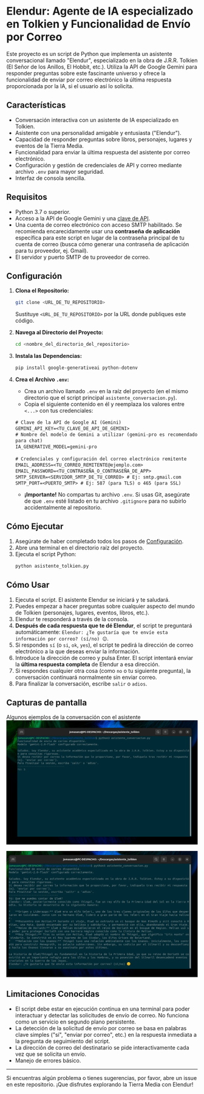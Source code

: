 # Elendur: Agente de IA especializado en Tolkien y Funcionalidad de Envío por Correo

Este proyecto es un script de Python que implementa un asistente conversacional llamado "Elendur", especializado en la obra de J.R.R. Tolkien (El Señor de los Anillos, El Hobbit, etc.). Utiliza la API de Google Gemini para responder preguntas sobre este fascinante universo y ofrece la funcionalidad de enviar por correo electrónico la última respuesta proporcionada por la IA, si el usuario así lo solicita.

## Características

* Conversación interactiva con un asistente de IA especializado en Tolkien.
* Asistente con una personalidad amigable y entusiasta ("Elendur").
* Capacidad de responder preguntas sobre libros, personajes, lugares y eventos de la Tierra Media.
* Funcionalidad para enviar la última respuesta del asistente por correo electrónico.
* Configuración y gestión de credenciales de API y correo mediante archivo `.env` para mayor seguridad.
* Interfaz de consola sencilla.

## Requisitos

* Python 3.7 o superior.
* Acceso a la API de Google Gemini y una [clave de API](https://aistudio.google.com/app/apikey).
* Una cuenta de correo electrónico con acceso SMTP habilitado. Se recomienda encarecidamente usar una **contraseña de aplicación** específica para este script en lugar de la contraseña principal de tu cuenta de correo (busca cómo generar una contraseña de aplicación para tu proveedor, ej. Gmail).
* El servidor y puerto SMTP de tu proveedor de correo.

## Configuración

1.  **Clona el Repositorio:**
    ```bash
    git clone <URL_DE_TU_REPOSITORIO>
    ```
    Sustituye `<URL_DE_TU_REPOSITORIO>` por la URL donde publiques este código.

2.  **Navega al Directorio del Proyecto:**
    ```bash
    cd <nombre_del_directorio_del_repositorio>
    ```

3.  **Instala las Dependencias:**
    ```bash
    pip install google-generativeai python-dotenv
    ```

4.  **Crea el Archivo `.env`:**
    * Crea un archivo llamado `.env` en la raíz del proyecto (en el mismo directorio que el script principal `asistente_conversacion.py`).
    * Copia el siguiente contenido en él y reemplaza los valores entre `<...>` con tus credenciales:

    ```dotenv
    # Clave de la API de Google AI (Gemini)
    GEMINI_API_KEY=<TU_CLAVE_DE_API_DE_GEMINI>
    # Nombre del modelo de Gemini a utilizar (gemini-pro es recomendado para chat)
    IA_GENERATIVE_MODEL=gemini-pro

    # Credenciales y configuración del correo electrónico remitente
    EMAIL_ADDRESS=<TU_CORREO_REMITENTE@ejemplo.com>
    EMAIL_PASSWORD=<TU_CONTRASEÑA_O_CONTRASEÑA_DE_APP>
    SMTP_SERVER=<SERVIDOR_SMTP_DE_TU_CORREO> # Ej: smtp.gmail.com
    SMTP_PORT=<PUERTO_SMTP> # Ej: 587 (para TLS) o 465 (para SSL)
    ```
    * **¡Importante!** No compartas tu archivo `.env`. Si usas Git, asegúrate de que `.env` esté listado en tu archivo `.gitignore` para no subirlo accidentalmente al repositorio.

## Cómo Ejecutar

1.  Asegúrate de haber completado todos los pasos de [Configuración](#configuración).
2.  Abre una terminal en el directorio raíz del proyecto.
3.  Ejecuta el script Python:
    ```bash
    python asistente_tolkien.py
    ```

## Cómo Usar

1.  Ejecuta el script. El asistente Elendur se iniciará y te saludará.
2.  Puedes empezar a hacer preguntas sobre cualquier aspecto del mundo de Tolkien (personajes, lugares, eventos, libros, etc.).
3.  Elendur te responderá a través de la consola.
4.  **Después de cada respuesta que te dé Elendur**, el script te preguntará automáticamente: `Elendur: ¿Te gustaría que te envíe esta información por correo? (sí/no) 😊`.
5.  Si respondes `sí` (o `si`, `ok`, `yes`), el script te pedirá la dirección de correo electrónico a la que deseas enviar la información.
6.  Introduce la dirección de correo y pulsa Enter. El script intentará enviar la **última respuesta completa** de Elendur a esa dirección.
7.  Si respondes cualquier otra cosa (como `no` o tu siguiente pregunta), la conversación continuará normalmente sin enviar correo.
8.  Para finalizar la conversación, escribe `salir` o `adios`.


## Capturas de pantalla
Algunos ejemplos de la conversación con el asistente
![Arranque y presentación del asistente](img1.png)

![Respondiendo a preguntas](img2.png)
## Limitaciones Conocidas

* El script debe estar en ejecución continua en una terminal para poder interactuar y detectar las solicitudes de envío de correo. No funciona como un servicio en segundo plano persistente.
* La detección de la solicitud de envío por correo se basa en palabras clave simples ("sí", "enviar por correo", etc.) en la respuesta inmediata a la pregunta de seguimiento del script.
* La dirección de correo del destinatario se pide interactivamente cada vez que se solicita un envío.
* Manejo de errores básico.

---

Si encuentras algún problema o tienes sugerencias, por favor, abre un issue en este repositorio. ¡Que disfrutes explorando la Tierra Media con Elendur!
